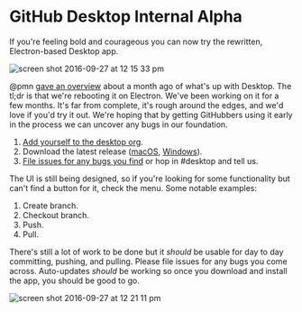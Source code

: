 # GitHub Desktop Internal Alpha

If you're feeling bold and courageous you can now try the rewritten, Electron-based Desktop app.

![screen shot 2016-09-27 at 12 15 33 pm](https://cloud.githubusercontent.com/assets/13760/18882427/212d06aa-84ad-11e6-9e05-4854b47c631c.png)

@pmn [gave an overview](https://team.githubapp.com/posts/28828) about a month ago of what's up with Desktop. The tl;dr is that we're rebooting it on Electron. We've been working on it for a few months. It's far from complete, it's rough around the edges, and we'd love if you'd try it out. We're hoping that by getting GitHubbers using it early in the process we can uncover any bugs in our foundation.

1. [Add yourself to the desktop org](http://central.github.com/invite_to_desktop_org).
2. Download the latest release ([macOS](https://central.github.com/deployments/desktop/desktop/latest/darwin), [Windows](https://central.github.com/deployments/desktop/desktop/latest/win32)).
3. [File issues for any bugs you find](http://github.com/desktop/desktop/issues/new) or hop in #desktop and tell us.

The UI is still being designed, so if you're looking for some functionality but can't find a button for it, check the menu. Some notable examples:

1. Create branch.
2. Checkout branch.
3. Push.
4. Pull.

There's still a lot of work to be done but it _should_ be usable for day to day committing, pushing, and pulling. Please file issues for any bugs you come across. Auto-updates _should_ be working so once you download and install the app, you should be good to go.

![screen shot 2016-09-27 at 12 21 11 pm](https://cloud.githubusercontent.com/assets/13760/18882439/27ab1dd2-84ad-11e6-8bd3-47b761fda085.png)
